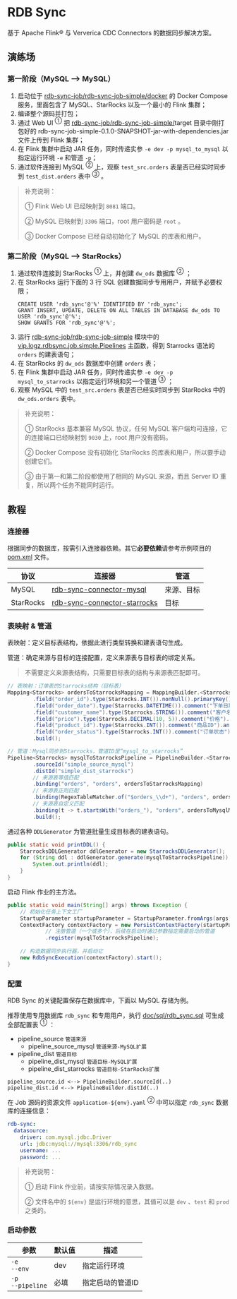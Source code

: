 # RDB Sync
基于 Apache Flink® 与 Ververica CDC Connectors 的数据同步解决方案。

## 演练场
### 第一阶段（MySQL --> MySQL）
1. 启动位于 [rdb-sync-job/rdb-sync-job-simple/docker](rdb-sync-job/rdb-sync-job-simple/docker) 的 Docker Compose 服务，里面包含了 MySQL、StarRocks 以及一个最小的 Flink 集群；
2. 编译整个源码并打包；
3. 通过 Web UI <sup>①</sup> 把 [rdb-sync-job/rdb-sync-job-simple/](rdb-sync-job/rdb-sync-job-simple)target 目录中刚打包好的 rdb-sync-job-simple-0.1.0-SNAPSHOT-jar-with-dependencies.jar 文件上传到 Flink 集群；
4. 在 Flink 集群中启动 JAR 任务，同时传递实参 `-e dev -p mysql_to_mysql` 以指定运行环境 `-e` 和管道 `-p`；
5. 通过软件连接到 MySQL <sup>②</sup> 上，观察 `test_src.orders` 表是否已经实时同步到 `test_dist.orders` 表中 <sup>③</sup> 。

> 补充说明：
> 
> ① Flink Web UI 已经映射到 `8081` 端口。
>
> ② MySQL 已映射到 `3306` 端口，root 用户密码是 `root` 。
>
> ③ Docker Compose 已经自动初始化了 MySQL 的库表和用户。

### 第二阶段（MySQL --> StarRocks）
1. 通过软件连接到 StarRocks <sup>①</sup> 上，并创建 `dw_ods` 数据库 <sup>②</sup> ；
2. 在 StarRocks 运行下面的 3 行 SQL 创建数据同步专用用户，并赋予必要权限；
    ```mysql
    CREATE USER 'rdb_sync'@'%' IDENTIFIED BY 'rdb_sync';
    GRANT INSERT, UPDATE, DELETE ON ALL TABLES IN DATABASE dw_ods TO USER 'rdb_sync'@'%';
    SHOW GRANTS FOR 'rdb_sync'@'%';
    ```
3. 运行 [rdb-sync-job/rdb-sync-job-simple](rdb-sync-job/rdb-sync-job-simple) 模块中的 [vip.logz.rdbsync.job.simple.Pipelines](rdb-sync-job/rdb-sync-job-simple/src/main/java/vip/logz/rdbsync/job/simple/Pipelines.java) 主函数，得到 Starrocks 语法的 `orders` 的建表语句；
4. 在 StarRocks 的 `dw_ods` 数据库中创建 `orders` 表；
5. 在 Flink 集群中启动 JAR 任务，同时传递实参 `-e dev -p mysql_to_starrocks` 以指定运行环境和另一个管道 <sup>③</sup> ；
6. 观察 MySQL 中的 `test_src.orders` 表是否已经实时同步到 StarRocks 中的 `dw_ods.orders` 表中。

> 补充说明：
>
> ① StarRocks 基本兼容 MySQL 协议，任何 MySQL 客户端均可连接，它的连接端口已经映射到 `9030` 上，root 用户没有密码。
>
> ② Docker Compose 没有初始化 StarRocks 的库表和用户，所以要手动创建它们。
>
> ③ 由于第一和第二阶段都使用了相同的 MySQL 来源，而且 Server ID 重复，所以两个任务不能同时运行。

## 教程

### 连接器
根据同步的数据库，按需引入连接器依赖。其它**必要依赖**请参考示例项目的 [pom.xml](rdb-sync-job/rdb-sync-job-simple/pom.xml) 文件。

| 协议 | 连接器 | 管道 |
|---|---|---|
| MySQL | [rdb-sync-connector-mysql](rdb-sync-connector/rdb-sync-connector-mysql) | 来源、目标 |
| StarRocks | [rdb-sync-connector-starrocks](rdb-sync-connector/rdb-sync-connector-starrocks) | 目标 |

### 表映射 & 管道
表映射：定义目标表结构，依据此进行类型转换和建表语句生成。

管道：确定来源与目标的连接配置，定义来源表与目标表的绑定关系。

> 不需要定义来源表结构，只需要目标表的结构与来源表匹配即可。
```java
// 表映射：订单表的Starrocks结构（目标表）
Mapping<Starrocks> ordersToStarrocksMapping = MappingBuilder.<Starrocks>of()
        .field("order_id").type(Starrocks.INT()).nonNull().primaryKey().comment("订单ID").and()
        .field("order_date").type(Starrocks.DATETIME()).comment("下单日期").and()
        .field("customer_name").type(Starrocks.STRING()).comment("客户名称").and()
        .field("price").type(Starrocks.DECIMAL(10, 5)).comment("价格").and()
        .field("product_id").type(Starrocks.INT()).comment("商品ID").and()
        .field("order_status").type(Starrocks.INT()).comment("订单状态").and()
        .build();

// 管道：Mysql同步到Starrocks，管道ID是“mysql_to_starrocks”
Pipeline<Starrocks> mysqlToStarrocksPipeline = PipelineBuilder.<Starrocks>of("mysql_to_starrocks")
        .sourceId("simple_source_mysql")
        .distId("simple_dist_starrocks")
        // 来源表等值匹配
        .binding("orders", "orders", ordersToStarrocksMapping)
        // 来源表正则匹配
        .binding(RegexTableMatcher.of("$orders_\\d+"), "orders", ordersToMysqlMapping)
        // 来源表自定义匹配
        .binding(t -> t.startsWith("orders_"), "orders", ordersToMysqlMapping)
        .build();
```

通过各种 `DDLGenerator` 为管道批量生成目标表的建表语句。
```java
public static void printDDL() {
    StarrocksDDLGenerator ddlGenerator = new StarrocksDDLGenerator();
    for (String ddl : ddlGenerator.generate(mysqlToStarrocksPipeline)) {
        System.out.println(ddl);
    }
}
```

启动 Flink 作业的主方法。
```java
public static void main(String[] args) throws Exception {
    // 初始化任务上下文工厂
    StartupParameter startupParameter = StartupParameter.fromArgs(args);
    ContextFactory contextFactory = new PersistContextFactory(startupParameter)
            // 注册管道（一个或多个），后续在启动时通过参数指定需要启动的管道
            .register(mysqlToStarrocksPipeline);
    
    // 构造数据同步执行器，并启动它
    new RdbSyncExecution(contextFactory).start();
}
```

### 配置
RDB Sync 的关键配置保存在数据库中，下面以 MySQL 存储为例。

推荐使用专用数据库 `rdb_sync` 和专用用户，执行 [doc/sql/rdb_sync.sql](doc/sql/rdb_sync.sql) 可生成全部配置表 <sup>①</sup> ：
* pipeline_source `管道来源`
  * pipeline_source_mysql `管道来源-MySQL扩展`
* pipeline_dist `管道目标`
  * pipeline_dist_mysql `管道目标-MySQL扩展`
  * pipeline_dist_starrocks `管道目标-StarRocks扩展`

```
pipeline_source.id <--> PipelineBuilder.sourceId(..)
pipeline_dist.id <--> PipelineBuilder.distId(..)
```

在 Job 源码的资源文件 `application-${env}.yaml` <sup>②</sup> 中可以指定 `rdb_sync` 数据库的连接信息：
```yaml
rdb-sync:
  datasource:
    driver: com.mysql.jdbc.Driver
    url: jdbc:mysql://mysql:3306/rdb_sync
    username: ...
    password: ...
```
> 补充说明：
>
> ① 启动 Flink 作业前，请按实际情况录入数据。
>
> ② 文件名中的 `${env}` 是运行环境的意思，其值可以是 `dev` 、`test` 和 `prod` 之类的。

### 启动参数
| 参数 | 默认值 | 描述 |
|---|---|---|
| `-e`<br/>`--env` | dev | 指定运行环境 |
| `-p`<br/>`--pipeline` | 必填 | 指定启动的管道ID |
